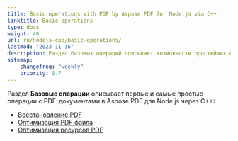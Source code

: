 ```yaml
---
title: Basic operations with PDF by Aspose.PDF for Node.js via C++ 
linktitle: Basic operations
type: docs
weight: 40
url: ru/nodejs-cpp/basic-operations/
lastmod: "2023-11-16"
description: Раздел базовых операций описывает возможности простейших операций с PDF-документами с использованием Aspose.PDF для Node.js через C++.
sitemap:
    changefreq: "weekly"
    priority: 0.7
---
```


Раздел **Базовые операции** описывает первые и самые простые операции с PDF-документами в Aspose.PDF для Node.js через C++:

- [Восстановление PDF](/pdf/nodejs-cpp/repair-pdf/)
- [Оптимизация PDF файла](/pdf/nodejs-cpp/optimize-pdf/)
- [Оптимизация ресурсов PDF](/pdf/nodejs-cpp/optimize-pdf-resources/)